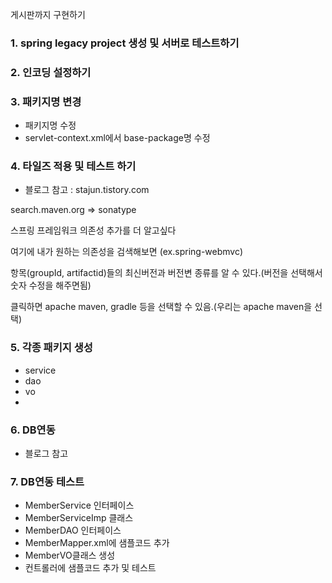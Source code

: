 게시판까지 구현하기

### 1. spring legacy project 생성 및 서버로 테스트하기

### 2. 인코딩 설정하기

### 3. 패키지명 변경

- 패키지명 수정
- servlet-context.xml에서 base-package명 수정

### 4. 타일즈 적용 및 테스트 하기

- 블로그 참고 : stajun.tistory.com

search.maven.org => sonatype

스프링 프레임워크 의존성 추가를 더 알고싶다

여기에 내가 원하는 의존성을 검색해보면 (ex.spring-webmvc)

항목(groupId, artifactid)들의 최신버전과 버전변 종류를 알 수 있다.(버전을 선택해서 숫자 수정을 해주면됨)

클릭하면 apache maven, gradle 등을 선택할 수 있음.(우리는 apache maven을 선택)



### 5. 각종 패키지 생성

- service
- dao
- vo
- 





### 6. DB연동

- 블로그 참고



### 7. DB연동 테스트

- MemberService 인터페이스
- MemberServiceImp 클래스
- MemberDAO 인터페이스
- MemberMapper.xml에 샘플코드 추가
- MemberVO클래스 생성
- 컨트롤러에 샘플코드 추가 및 테스트
